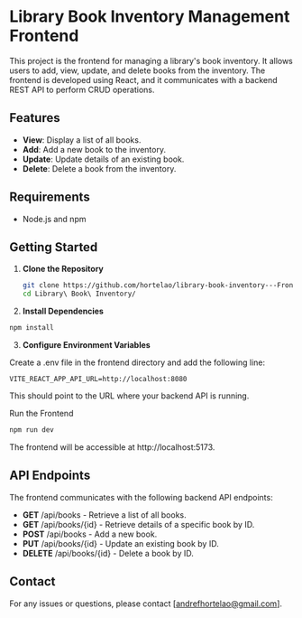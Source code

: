 # Library Book Inventory Management Frontend

This project is the frontend for managing a library's book inventory. It allows users to add, view, update, and delete books from the inventory. The frontend is developed using React, and it communicates with a backend REST API to perform CRUD operations.

## Features

- **View**: Display a list of all books.
- **Add**: Add a new book to the inventory.
- **Update**: Update details of an existing book.
- **Delete**: Delete a book from the inventory.

## Requirements

- Node.js and npm

## Getting Started

1. **Clone the Repository**

   ```sh
   git clone https://github.com/hortelao/library-book-inventory---Frontend
   cd Library\ Book\ Inventory/

   ```

2. **Install Dependencies**

```sh
npm install
```

3. **Configure Environment Variables**

Create a .env file in the frontend directory and add the following line:

```env
VITE_REACT_APP_API_URL=http://localhost:8080
```

This should point to the URL where your backend API is running.

Run the Frontend

```sh
npm run dev
```

The frontend will be accessible at http://localhost:5173.

## API Endpoints

The frontend communicates with the following backend API endpoints:

- **GET** /api/books - Retrieve a list of all books.
- **GET** /api/books/{id} - Retrieve details of a specific book by ID.
- **POST** /api/books - Add a new book.
- **PUT** /api/books/{id} - Update an existing book by ID.
- **DELETE** /api/books/{id} - Delete a book by ID.

## Contact

For any issues or questions, please contact [andrefhortelao@gmail.com].
